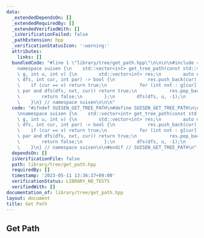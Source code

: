 ```yaml
---
data:
  _extendedDependsOn: []
  _extendedRequiredBy: []
  _extendedVerifiedWith: []
  _isVerificationFailed: false
  _pathExtension: hpp
  _verificationStatusIcon: ':warning:'
  attributes:
    links: []
  bundledCode: "#line 1 \"library/tree/get_path.hpp\"\n\n\n\n#include <vector>\n\n\
    namespace suisen {\n    std::vector<int> get_tree_path(const std::vector<std::vector<int>>&\
    \ g, int u, int v) {\n        std::vector<int> res;\n        auto dfs = [&](auto\
    \ dfs, int cur, int par) -> bool {\n            res.push_back(cur);\n        \
    \    if (cur == v) return true;\n            for (int nxt : g[cur]) if (nxt !=\
    \ par and dfs(dfs, nxt, cur)) return true;\n            res.pop_back();\n    \
    \        return false;\n        };\n        dfs(dfs, u, -1);\n        return res;\n\
    \    }\n} // namespace suisen\n\n\n"
  code: "#ifndef SUISEN_GET_TREE_PATH\n#define SUISEN_GET_TREE_PATH\n\n#include <vector>\n\
    \nnamespace suisen {\n    std::vector<int> get_tree_path(const std::vector<std::vector<int>>&\
    \ g, int u, int v) {\n        std::vector<int> res;\n        auto dfs = [&](auto\
    \ dfs, int cur, int par) -> bool {\n            res.push_back(cur);\n        \
    \    if (cur == v) return true;\n            for (int nxt : g[cur]) if (nxt !=\
    \ par and dfs(dfs, nxt, cur)) return true;\n            res.pop_back();\n    \
    \        return false;\n        };\n        dfs(dfs, u, -1);\n        return res;\n\
    \    }\n} // namespace suisen\n\n#endif // SUISEN_GET_TREE_PATH\n"
  dependsOn: []
  isVerificationFile: false
  path: library/tree/get_path.hpp
  requiredBy: []
  timestamp: '2023-05-11 13:36:37+09:00'
  verificationStatus: LIBRARY_NO_TESTS
  verifiedWith: []
documentation_of: library/tree/get_path.hpp
layout: document
title: Get Path
---
```

## Get Path
